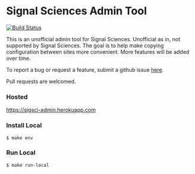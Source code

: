 # Signal Sciences Admin Tool

[![Build Status](https://travis-ci.org/foospidy/sigsci-admin.svg?branch=master)](https://travis-ci.org/foospidy/sigsci-admin)

This is an unofficial admin tool for Signal Sciences. Unofficial as in, not supported by Signal Sciences. The goal is to help
make copying configuration between sites more convenient. More features will be added over time.

To report a bug or request a feature, submit a github issue [here](https://github.com/foospidy/sigsci-admin/issues).

Pull requests are welcomed.

### Hosted

https://sigsci-admin.herokuapp.com

### Install Local

`$ make env`

### Run Local

`$ make run-local`
